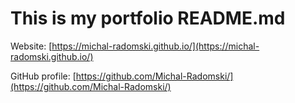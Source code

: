 # This is my portfolio README.md

Website: [https://michal-radomski.github.io/](https://michal-radomski.github.io/)

GitHub profile: [https://github.com/Michal-Radomski/](https://github.com/Michal-Radomski/)
